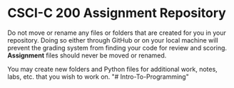 # CSCI-C 200 Assignment Repository

Do not move or rename any files or folders that are created for you in your repository. Doing so either through GitHub or on your local machine will prevent the grading system from finding your code for review and scoring. **Assignment** files should never be moved or renamed. 

You may create new folders and Python files for additional work, notes, labs, etc. that you wish to work on.
"# Intro-To-Programming" 
